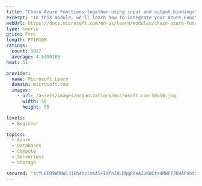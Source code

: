 ```yaml
---
title: "Chain Azure Functions together using input and output bindings"
excerpt: "In this module, we'll learn how to integrate your Azure Function with various data sources by using bindings."
webUrl: https://docs.microsoft.com/en-us/learn/modules/chain-azure-functions-data-using-bindings/
type: course
price: Free
length: PT1H10M
ratings:
  count: 3917
  average: 4.5499105
heat: 51

provider:
  name: Microsoft Learn
  domain: microsoft.com
  images:
    - url: /assets/images/organizations/microsoft.com-50x50.jpg
      width: 50
      height: 50

levels:
  - Beginner

topics:
  - Azure
  - Databases
  - Compute
  - Serverless
  - Storage

secured: "stYL6PD9WRWW131Eh4hclmsAS+IXfnJ9LDQg8YeAZuKWCts4MWFTJUHAPnhtSvSZNtO+GbSrp/LxD5AMO4oY6LD0HlOvpvOvYG2bAyA3Lb2tG7D7hjcNF2ABzS3EM1mUNreHVkodryW3ive9h0MlcguZPSHcyzXveuRbuplCIVYjSA7tN6OqUxi83eB6xyz9gndRzEdfu8anP6tiZb1K4v3NNLbomsWDf1XNDYpD+JHkSgqQU6ELy6xF6b6WxBCMGcX3m/az97fjPbfoo7Q0OQ/UmYNR7eUdhQcWC6CjMVXW5xTNuVtlBgkNoGIJONzc5xRaG6o3n3m51T/oEEmzcwDE0MgJsPoeqKuaW9dQDp0EAxp0qqiDDiZHZpEDxR7NtuHe/PQGYctqxV/Zk17WPU/ExUZ0bqg7GmCuQGzkRM8=;VqWIDBAnAzfqKpTFvPEVTw=="
---
```


